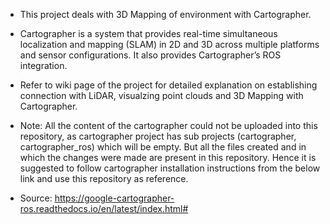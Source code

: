 
* This project deals with 3D Mapping of environment with Cartographer.

* Cartographer is a system that provides real-time simultaneous localization and mapping (SLAM) in 2D and 3D across multiple platforms and sensor configurations. It also provides Cartographer’s ROS integration. 

* Refer to wiki page of the project for detailed explanation on establishing connection with LiDAR, visualzing point clouds and 3D Mapping with Cartographer.

* Note: All the content of the cartographer could not be uploaded into this repository, as cartographer project has sub projects (cartographer, cartographer_ros) which will be empty. But all the files created and in which the changes were made are present in this repository. Hence it is suggested to follow cartographer installation instructions from the below link and use this repository as reference.

* Source: https://google-cartographer-ros.readthedocs.io/en/latest/index.html#
